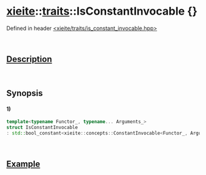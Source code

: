 # [xieite](../../xieite.md)\:\:[traits](../../traits.md)\:\:IsConstantInvocable \{\}
Defined in header [<xieite/traits/is_constant_invocable.hpp>](../../../include/xieite/traits/is_constant_invocable.hpp)

&nbsp;

## [Description](../concepts/constant_invocable.md#Description)

&nbsp;

## Synopsis
#### 1)
```cpp
template<typename Functor_, typename... Arguments_>
struct IsConstantInvocable
: std::bool_constant<xieite::concepts::ConstantInvocable<Functor_, Arguments_...>> {};
```

&nbsp;

## [Example](../concepts/constant_invocable.md#Example)

